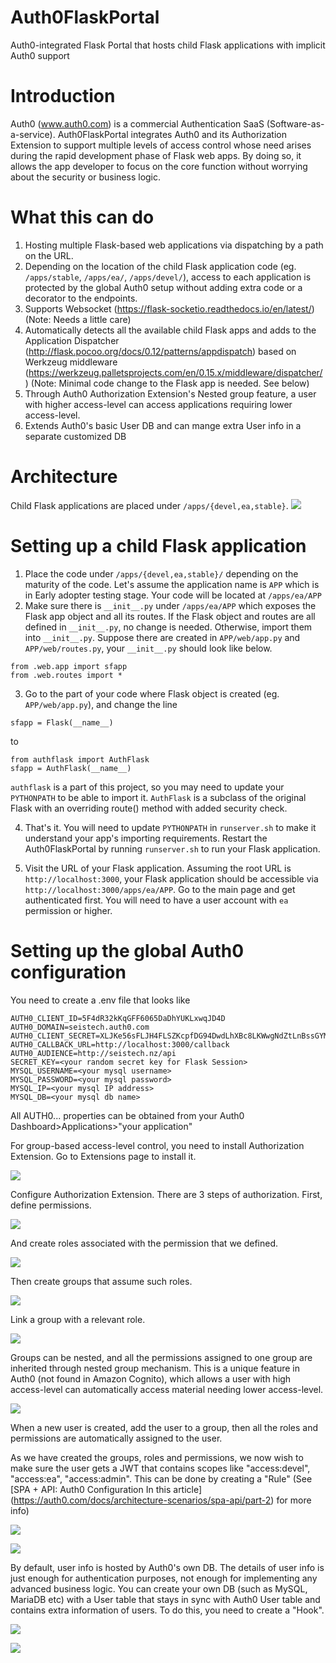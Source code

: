 # Auth0FlaskPortal
Auth0-integrated Flask Portal that hosts child Flask applications with implicit Auth0 support

# Introduction

Auth0 (www.auth0.com) is a commercial Authentication SaaS (Software-as-a-service). Auth0FlaskPortal integrates Auth0 and its Authorization Extension to support multiple levels of access control whose need arises during the rapid development phase of Flask web apps. By doing so, it allows the app developer to focus on the core function without worrying about the security or business logic.

# What this can do
1. Hosting multiple Flask-based web applications via dispatching by a path on the URL.
2. Depending on the location of the child Flask application code (eg. `/apps/stable`, `/apps/ea/`, `/apps/devel/`), access to each application is protected by the global Auth0 setup without adding extra code or a decorator to the endpoints.
3. Supports Websocket (https://flask-socketio.readthedocs.io/en/latest/) (Note: Needs a little care)
4. Automatically detects all the available child Flask apps and adds to the Application Dispatcher (http://flask.pocoo.org/docs/0.12/patterns/appdispatch) based on Werkzeug middleware (https://werkzeug.palletsprojects.com/en/0.15.x/middleware/dispatcher/ ) (Note: Minimal code change to the Flask app is needed. See below)
5. Through Auth0 Authorization Extension's Nested group feature, a user with higher access-level can access applications requiring lower access-level.
6. Extends Auth0's basic User DB and can mange extra User info in a separate customized DB

# Architecture
Child Flask applications are placed under `/apps/{devel,ea,stable}`.
![](public/img/Auth0FlaskPortal_architecture.png)

# Setting up a child Flask application
1. Place the code under `/apps/{devel,ea,stable}/` depending on the maturity of the code. Let's assume the application name is `APP` which is in Early adopter testing stage. Your code will be located at `/apps/ea/APP`
2. Make sure there is `__init__.py` under `/apps/ea/APP` which exposes the Flask app object and all its routes. If  the Flask object and routes are all defined in `__init__.py`, no change is needed. Otherwise, import them into `__init__.py`. Suppose there are created in `APP/web/app.py` and `APP/web/routes.py`, your `__init__.py` should look like below.
```
from .web.app import sfapp
from .web.routes import *
```
3. Go to the part of your code where Flask object is created (eg. `APP/web/app.py`), and change the line 

```
sfapp = Flask(__name__)
```
to

```
from authflask import AuthFlask
sfapp = AuthFlask(__name__)
```
`authflask` is a part of this project, so you may need to update your `PYTHONPATH` to be able to import it. `AuthFlask` is a subclass of the original Flask with an overriding route() method with added security check.

4. That's it. You will need to update `PYTHONPATH` in `runserver.sh` to make it understand your app's importing requirements. Restart the Auth0FlaskPortal by running `runserver.sh` to run your Flask application.

5. Visit the URL of your Flask application. Assuming the root URL is `http://localhost:3000`, your Flask application should be accessible via `http://localhost:3000/apps/ea/APP`. Go to the main page and get authenticated first. You will need to have a user account with `ea` permission or higher. 

# Setting up the global Auth0 configuration
You need to create a .env file that looks like
```
AUTH0_CLIENT_ID=5F4dR32kKqGFF6065DaDhYUKLxwqJD4D
AUTH0_DOMAIN=seistech.auth0.com
AUTH0_CLIENT_SECRET=XLJKe56sFLJH4FLSZKcpfDG94DwdLhXBc8LKWwgNdZtLnBssGYMasdFasfgaHaS2
AUTH0_CALLBACK_URL=http://localhost:3000/callback
AUTH0_AUDIENCE=http://seistech.nz/api
SECRET_KEY=<your random secret key for Flask Session>
MYSQL_USERNAME=<your mysql username>
MYSQL_PASSWORD=<your mysql password>
MYSQL_IP=<your mysql IP address>
MYSQL_DB=<your mysql db name>
```

All AUTH0... properties can be obtained from your Auth0 Dashboard>Applications>"your application"

For group-based access-level control, you need to install Authorization Extension. Go to Extensions page to install it.

![](public/img/auth_extension_install.png)

Configure Authorization Extension. There are 3 steps of authorization. First, define permissions.

![](public/img/auth_extension_permissions.png)

And create roles associated with the permission that we defined.

![](public/img/auth_extension_roles.png)

Then create groups that assume such roles.

![](public/img/auth_extension_groups.png)

Link a group with a relevant role.

![](public/img/auth_extension_group_ea_roles.png)

Groups can be nested, and all the permissions assigned to one group are inherited through nested group mechanism. This is a unique feature in Auth0 (not found in Amazon Cognito), which allows a user with high access-level can automatically access material needing lower access-level.

![](public/img/auth_extension_group_ea_nested_groups.png)

When a new user is created, add the user to a group, then all the roles and permissions are automatically assigned to the user.

As we have created the groups, roles and permissions, we now wish to make sure the user gets a JWT that contains scopes like "access:devel", "access:ea", "access:admin". This can be done by creating a "Rule" (See [SPA + API: Auth0 Configuration In this article] (https://auth0.com/docs/architecture-scenarios/spa-api/part-2) for more info)

![](public/img/rules.png)

![](public/img/rules_access_token_scopes.png)

By default, user info is hosted by Auth0's own DB. The details of user info is just enough for authentication purposes, not enough for implementing any advanced business logic. You can create your own DB (such as MySQL, MariaDB etc) with a User table that stays in sync with Auth0 User table and contains extra information of users. To do this, you need to create a "Hook".

![](public/img/hooks_post_user_registration.png)

![](public/img/hooks_post_user_registration_code.png)
